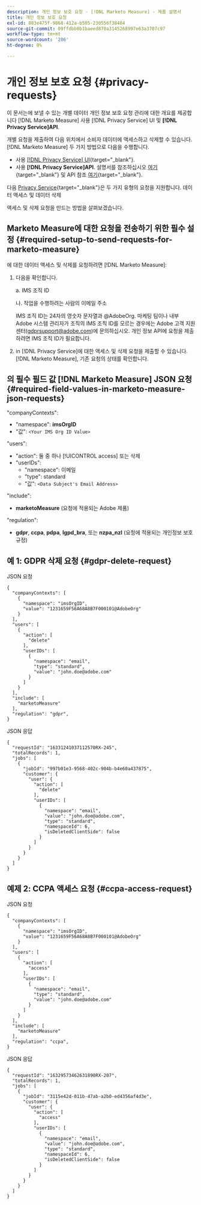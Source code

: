 ```yaml
---
description: 개인 정보 보호 요청 - [!DNL Marketo Measure] - 제품 설명서
title: 개인 정보 보호 요청
exl-id: 883e475f-9868-412a-b505-230556f38484
source-git-commit: 09ffdbb0b1baeed870a3145268997e63a3707c97
workflow-type: tm+mt
source-wordcount: '286'
ht-degree: 0%

---
```


# 개인 정보 보호 요청 {#privacy-requests}

이 문서는에 보낼 수 있는 개별 데이터 개인 정보 보호 요청 관리에 대한 개요를 제공합니다 [!DNL Marketo Measure] 사용 [!DNL Privacy Service] UI 및 **[!DNL Privacy Service]API**.

개별 요청을 제출하여 다음 위치에서 소비자 데이터에 액세스하고 삭제할 수 있습니다. [!DNL Marketo Measure] 두 가지 방법으로 다음을 수행합니다.

* 사용 [[!DNL Privacy Service] UI](https://experienceleague.adobe.com/docs/experience-platform/privacy/ui/overview.html){target=&quot;_blank&quot;}.
* 사용 **[!DNL Privacy Service]API**. 설명서를 참조하십시오 [여기](https://experienceleague.adobe.com/docs/experience-platform/privacy/api/overview.html){target=&quot;_blank&quot;} 및 API 참조 [여기](https://developer.adobe.com/experience-platform-apis/references/privacy-service/){target=&quot;_blank&quot;}.

다음 [Privacy Service](https://experienceleague.adobe.com/docs/experience-platform/privacy/home.html){target=&quot;_blank&quot;}은 두 가지 유형의 요청을 지원합니다. 데이터 액세스 및 데이터 삭제

액세스 및 삭제 요청을 만드는 방법을 살펴보겠습니다.

## Marketo Measure에 대한 요청을 전송하기 위한 필수 설정 {#required-setup-to-send-requests-for-marketo-measure}

에 대한 데이터 액세스 및 삭제를 요청하려면 [!DNL Marketo Measure]:

1. 다음을 확인합니다.

   a. IMS 조직 ID

   나. 작업을 수행하려는 사람의 이메일 주소

   IMS 조직 ID는 24자의 영숫자 문자열과 @AdobeOrg. 마케팅 팀이나 내부 Adobe 시스템 관리자가 조직의 IMS 조직 ID를 모르는 경우에는 Adobe 고객 지원 센터(gdprsupport@adobe.com)에 문의하십시오. 개인 정보 API에 요청을 제출하려면 IMS 조직 ID가 필요합니다.

1. in [!DNL Privacy Service]에 대한 액세스 및 삭제 요청을 제출할 수 있습니다. [!DNL Marketo Measure], 기존 요청의 상태를 확인합니다.

## 의 필수 필드 값 [!DNL Marketo Measure] JSON 요청 {#required-field-values-in-marketo-measure-json-requests}

&quot;companyContexts&quot;:

* &quot;namespace&quot;: **imsOrgID**
* &quot;값&quot;: `<Your IMS Org ID Value>`

&quot;users&quot;:

* &quot;action&quot;: 둘 중 하나 [!UICONTROL access] 또는 삭제
* &quot;userIDs&quot;:
   * &quot;namespace&quot;: 이메일
   * &quot;type&quot;: standard
   * &quot;값&quot;: `<Data Subject's Email Address>`

&quot;include&quot;:

* **marketoMeasure** (요청에 적용되는 Adobe 제품)

&quot;regulation&quot;:

* **gdpr**, **ccpa**, **pdpa**, **lgpd_bra**, 또는 **nzpa_nzl** (요청에 적용되는 개인정보 보호 규정)

## 예 1: GDPR 삭제 요청 {#gdpr-delete-request}

JSON 요청

```text
{
  "companyContexts": [
    {
      "namespace": "imsOrgID",
      "value": "1231659F56A68A8B7F000101@AdobeOrg"
    }
  ],
  "users": [
    {
      "action": [
        "delete"
      ],
      "userIDs": [
        {
          "namespace": "email",
          "type": "standard",
          "value": "john.doe@adobe.com"
        }
      ]
    }
  ],
  "include": [
    "marketoMeasure"
  ],
  "regulation": "gdpr",
}
```

JSON 응답

```text
{
  "requestId": "16331241037112570RX-245",
  "totalRecords": 1,
  "jobs": [
    {
      "jobId": "997b01e3-9568-402c-904b-b4e60a437875",
      "customer": {
        "user": {
          "action": [
            "delete"
          ],
          "userIDs": [
            {
              "namespace": "email",
              "value": "john.doe@adobe.com",
              "type": "standard",
              "namespaceId": 6,
              "isDeletedClientSide": false
            }
          ]
        }
      }
    }
  ]
}
```

## 예제 2: CCPA 액세스 요청 {#ccpa-access-request}

JSON 요청

```text
{
  "companyContexts": [
    {
      "namespace": "imsOrgID",
      "value": "1231659F56A68A8B7F000101@AdobeOrg"
    }
  ],
  "users": [
    {
      "action": [
        "access"
      ],
      "userIDs": [
        {
          "namespace": "email",
          "type": "standard",
          "value": "john.doe@adobe.com"
        }
      ]
    }
  ],
  "include": [
    "marketoMeasure"
  ],
  "regulation": "ccpa",
}
```

JSON 응답

```text
{
  "requestId": "16329573462631890RX-207",
  "totalRecords": 1,
  "jobs": [
    {
      "jobId": "3115e42d-011b-47ab-a2b0-ed4356af4d3e",
      "customer": {
        "user": {
          "action": [
            "access"
          ],
          "userIDs": [
            {
              "namespace": "email",
              "value": "john.doe@adobe.com",
              "type": "standard",
              "namespaceId": 6,
              "isDeletedClientSide": false
            }
          ]
        }
      }
    }
  ]
}
```
